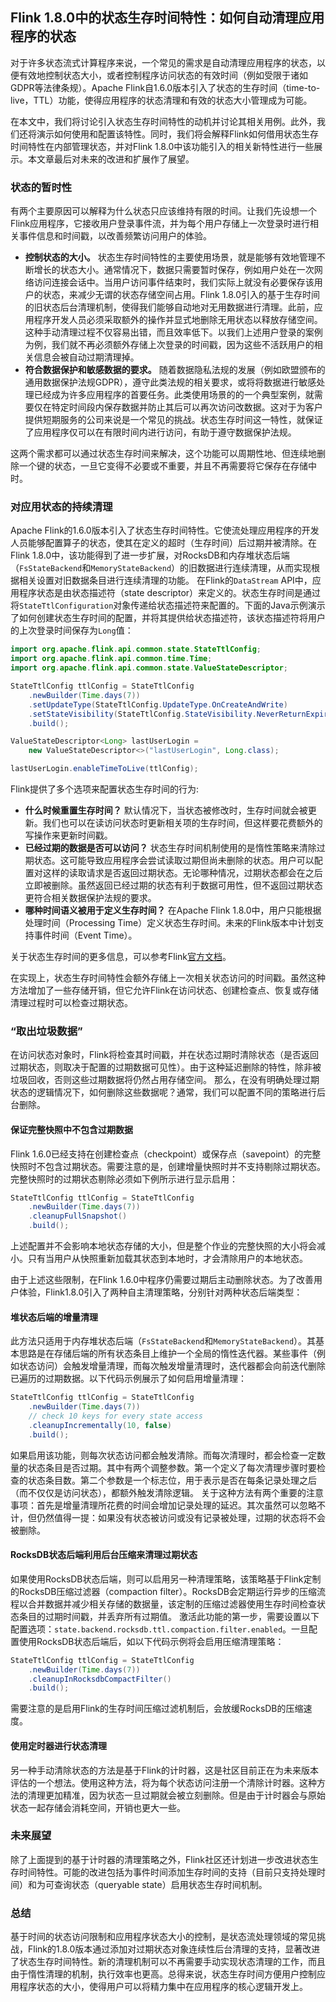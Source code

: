 
## Flink 1.8.0中的状态生存时间特性：如何自动清理应用程序的状态

对于许多状态流式计算程序来说，一个常见的需求是自动清理应用程序的状态，以便有效地控制状态大小，或者控制程序访问状态的有效时间（例如受限于诸如GDPR等法律条规）。Apache Flink自1.6.0版本引入了状态的生存时间（time-to-live，TTL）功能，使得应用程序的状态清理和有效的状态大小管理成为可能。

在本文中，我们将讨论引入状态生存时间特性的动机并讨论其相关用例。此外，我们还将演示如何使用和配置该特性。同时，我们将会解释Flink如何借用状态生存时间特性在内部管理状态，并对Flink 1.8.0中该功能引入的相关新特性进行一些展示。本文章最后对未来的改进和扩展作了展望。

### 状态的暂时性
有两个主要原因可以解释为什么状态只应该维持有限的时间。让我们先设想一个Flink应用程序，它接收用户登录事件流，并为每个用户存储上一次登录时进行相关事件信息和时间戳，以改善频繁访问用户的体验。
* **控制状态的大小。** 状态生存时间特性的主要使用场景，就是能够有效地管理不断增长的状态大小。通常情况下，数据只需要暂时保存，例如用户处在一次网络访问连接会话中。当用户访问事件结束时，我们实际上就没有必要保存该用户的状态，来减少无谓的状态存储空间占用。Flink 1.8.0引入的基于生存时间的旧状态后台清理机制，使得我们能够自动地对无用数据进行清理。此前，应用程序开发人员必须采取额外的操作并显式地删除无用状态以释放存储空间。这种手动清理过程不仅容易出错，而且效率低下。以我们上述用户登录的案例为例，我们就不再必须额外存储上次登录的时间戳，因为这些不活跃用户的相关信息会被自动过期清理掉。
* **符合数据保护和敏感数据的要求。** 随着数据隐私法规的发展（例如欧盟颁布的通用数据保护法规GDPR），遵守此类法规的相关要求，或将将数据进行敏感处理已经成为许多应用程序的首要任务。此类使用场景的的一个典型案例，就需要仅在特定时间段内保存数据并防止其后可以再次访问改数据。这对于为客户提供短期服务的公司来说是一个常见的挑战。状态生存时间这一特性，就保证了应用程序仅可以在有限时间内进行访问，有助于遵守数据保护法规。

这两个需求都可以通过状态生存时间来解决，这个功能可以周期性地、但连续地删除一个键的状态，一旦它变得不必要或不重要，并且不再需要将它保存在存储中时。

### 对应用状态的持续清理
Apache Flink的1.6.0版本引入了状态生存时间特性。它使流处理应用程序的开发人员能够配置算子的状态，使其在定义的超时（生存时间）后过期并被清除。在Flink 1.8.0中，该功能得到了进一步扩展，对RocksDB和内存堆状态后端（`FsStateBackend`和`MemoryStateBackend`）的旧数据进行连续清理，从而实现根据相关设置对旧数据条目进行连续清理的功能。
在Flink的`DataStream` API中，应用程序状态是由状态描述符（state descriptor）来定义的。状态生存时间是通过将`StateTtlConfiguration`对象传递给状态描述符来配置的。下面的Java示例演示了如何创建状态生存时间的配置，并将其提供给状态描述符，该状态描述符将用户的上次登录时间保存为`Long`值：

~~~ java
import org.apache.flink.api.common.state.StateTtlConfig;
import org.apache.flink.api.common.time.Time;
import org.apache.flink.api.common.state.ValueStateDescriptor;

StateTtlConfig ttlConfig = StateTtlConfig
    .newBuilder(Time.days(7))
    .setUpdateType(StateTtlConfig.UpdateType.OnCreateAndWrite)
    .setStateVisibility(StateTtlConfig.StateVisibility.NeverReturnExpired)
    .build();

ValueStateDescriptor<Long> lastUserLogin =
    new ValueStateDescriptor<>("lastUserLogin", Long.class);

lastUserLogin.enableTimeToLive(ttlConfig);
~~~

Flink提供了多个选项来配置状态生存时间的行为:
* **什么时候重置生存时间？** 默认情况下，当状态被修改时，生存时间就会被更新。我们也可以在读访问状态时更新相关项的生存时间，但这样要花费额外的写操作来更新时间戳。
* **已经过期的数据是否可以访问？** 状态生存时间机制使用的是惰性策略来清除过期状态。这可能导致应用程序会尝试读取过期但尚未删除的状态。用户可以配置对这样的读取请求是否返回过期状态。无论哪种情况，过期状态都会在之后立即被删除。虽然返回已经过期的状态有利于数据可用性，但不返回过期状态更符合相关数据保护法规的要求。
* **哪种时间语义被用于定义生存时间？** 在Apache Flink 1.8.0中，用户只能根据处理时间（Processing Time）定义状态生存时间。未来的Flink版本中计划支持事件时间（Event Time）。

关于状态生存时间的更多信息，可以参考Flink[官方文档](https://ci.apache.org/projects/flink/flink-docs-stable/dev/stream/state/state.html#state-time-to-live-ttl)。

在实现上，状态生存时间特性会额外存储上一次相关状态访问的时间戳。虽然这种方法增加了一些存储开销，但它允许Flink在访问状态、创建检查点、恢复或存储清理过程时可以检查过期状态。

### “取出垃圾数据”
在访问状态对象时，Flink将检查其时间戳，并在状态过期时清除状态（是否返回过期状态，则取决于配置的过期数据可见性）。由于这种延迟删除的特性，除非被垃圾回收，否则这些过期数据将仍然占用存储空间。
那么，在没有明确处理过期状态的逻辑情况下，如何删除这些数据呢？通常，我们可以配置不同的策略进行后台删除。
#### 保证完整快照中不包含过期数据
Flink 1.6.0已经支持在创建检查点（checkpoint）或保存点（savepoint）的完整快照时不包含过期状态。需要注意的是，创建增量快照时并不支持剔除过期状态。完整快照时的过期状态剔除必须如下例所示进行显示启用：
~~~ java
StateTtlConfig ttlConfig = StateTtlConfig
    .newBuilder(Time.days(7))
    .cleanupFullSnapshot()
    .build();
~~~
上述配置并不会影响本地状态存储的大小，但是整个作业的完整快照的大小将会减小。只有当用户从快照重新加载其状态到本地时，才会清除用户的本地状态。

由于上述这些限制，在Flink 1.6.0中程序仍需要过期后主动删除状态。为了改善用户体验，Flink1.8.0引入了两种自主清理策略，分别针对两种状态后端类型：
#### 堆状态后端的增量清理
此方法只适用于内存堆状态后端（`FsStateBackend`和`MemoryStateBackend`）。其基本思路是在存储后端的所有状态条目上维护一个全局的惰性迭代器。某些事件（例如状态访问）会触发增量清理，而每次触发增量清理时，迭代器都会向前迭代删除已遍历的过期数据。以下代码示例展示了如何启用增量清理：
~~~ java
StateTtlConfig ttlConfig = StateTtlConfig
    .newBuilder(Time.days(7))
    // check 10 keys for every state access
    .cleanupIncrementally(10, false)
    .build();
~~~
如果启用该功能，则每次状态访问都会触发清除。而每次清理时，都会检查一定数量的状态条目是否过期。其中有两个调整参数。第一个定义了每次清理步骤时要检查的状态条目数。第二个参数是一个标志位，用于表示是否在每条记录处理之后（而不仅仅是访问状态），都额外触发清除逻辑。
关于这种方法有两个重要的注意事项：首先是增量清理所花费的时间会增加记录处理的延迟。其次虽然可以忽略不计，但仍然值得一提：如果没有状态被访问或没有记录被处理，过期的状态将不会被删除。

#### RocksDB状态后端利用后台压缩来清理过期状态
如果使用RocksDB状态后端，则可以启用另一种清理策略，该策略基于Flink定制的RocksDB压缩过滤器（compaction filter）。RocksDB会定期运行异步的压缩流程以合并数据并减少相关存储的数据量，该定制的压缩过滤器使用生存时间检查状态条目的过期时间戳，并丢弃所有过期值。
激活此功能的第一步，需要设置以下配置选项：`state.backend.rocksdb.ttl.compaction.filter.enabled`。一旦配置使用RocksDB状态后端后，如以下代码示例将会启用压缩清理策略：
~~~ java
StateTtlConfig ttlConfig = StateTtlConfig
    .newBuilder(Time.days(7))
    .cleanupInRocksdbCompactFilter()
    .build();
~~~
需要注意的是启用Flink的生存时间压缩过滤机制后，会放缓RocksDB的压缩速度。

#### 使用定时器进行状态清理
另一种手动清除状态的方法是基于Flink的计时器，这是社区目前正在为未来版本评估的一个想法。使用这种方法，将为每个状态访问注册一个清除计时器。这种方法的清理更加精准，因为状态一旦过期就会被立刻删除。但是由于计时器会与原始状态一起存储会消耗空间，开销也更大一些。

### 未来展望
除了上面提到的基于计时器的清理策略之外，Flink社区还计划进一步改进状态生存时间特性。可能的改进包括为事件时间添加生存时间的支持（目前只支持处理时间）和为可查询状态（queryable state）启用状态生存时间机制。

### 总结
基于时间的状态访问限制和应用程序状态大小的控制，是状态流处理领域的常见挑战，Flink的1.8.0版本通过添加对过期状态对象连续性后台清理的支持，显著改进了状态生存时间特性。新的清理机制可以不再需要手动实现状态清理的工作，而且由于惰性清理的机制，执行效率也更高。总得来说，状态生存时间方便用户控制应用程序状态的大小，使得用户可以将精力集中在应用程序的核心逻辑开发上。



<!--stackedit_data:
eyJkaXNjdXNzaW9ucyI6eyI5VlZtMUlQTzdlQnZNUU1lIjp7In
N0YXJ0Ijo3MywiZW5kIjo3NSwidGV4dCI6IueKtuaAgSJ9LCJh
ZnA2T1pDcEtBQUM1enlqIjp7InN0YXJ0Ijo0MjEsImVuZCI6ND
MzLCJ0ZXh0Ijoi6L+b6KGM55u45YWz5LqL5Lu25L+h5oGv5ZKM
5pe26Ze05oizIn0sInJJYkp1SHJha0FxNzFDa1IiOnsic3Rhcn
QiOjQzNywiZW5kIjo0NDMsInRleHQiOiLpopHnuYHorr/pl67n
lKjmiLcifSwiWkIwR2ZOdGV4R3E0UG1DcSI6eyJzdGFydCI6NT
E2LCJlbmQiOjUzMSwidGV4dCI6IueUqOaIt+WkhOWcqOS4gOas
oee9kee7nOiuv+mXrui/nuaOpeS8muivneS4rSJ9LCJEUE9SUz
F6TFRXM05ob2FIIjp7InN0YXJ0Ijo1OTgsImVuZCI6NjA3LCJ0
ZXh0Ijoi5pen54q25oCB5ZCO5Y+w5riF55CG5py65Yi2In0sIl
hGeVFJQVZpY2pnM2p6M1UiOnsic3RhcnQiOjU5OCwiZW5kIjo2
MDcsInRleHQiOiLml6fnirbmgIHlkI7lj7DmuIXnkIbmnLrliL
YifSwiQ050N0hMaE1hakpWRFpwNyI6eyJzdGFydCI6NzA1LCJl
bmQiOjcwOSwidGV4dCI6IuS4jeWGjeW/hemhuyJ9LCJFb0JDeD
JUTGdWeklTZFlhIjp7InN0YXJ0Ijo3MzgsImVuZCI6NzQ1LCJ0
ZXh0Ijoi6Ieq5Yqo6L+H5pyf5riF55CG5o6JIn0sInpKeVNFVm
JFSzZTNGtiTjciOnsic3RhcnQiOjc1MSwiZW5kIjo3NjIsInRl
eHQiOiLnrKblkIjmlbDmja7kv53miqTlkozmlY/mhJ/mlbDmja
4ifSwiMlYxdFV4TGZCd1NXRm8xOCI6eyJzdGFydCI6ODE1LCJl
bmQiOjgxNywidGV4dCI6IuWwhuWwhiJ9LCJwOFBTZFZXd2RKUX
hJQXlJIjp7InN0YXJ0Ijo4ODIsImVuZCI6ODgzLCJ0ZXh0Ijoi
5pS5In0sIjRsbDRmbnY1OGJOWENFaDgiOnsic3RhcnQiOjEwMD
MsImVuZCI6MTAzMiwidGV4dCI6IuS4gOaXpuWug+WPmOW+l+S4
jeW/heimgeaIluS4jemHjeimge+8jOW5tuS4lOS4jeWGjemcgO
imgeWwhuWug+S/neWtmOWcqOWtmOWCqOS4reaXtuOAgiJ9LCJ6
MHJXOW9FaVRhYkVYUlBQIjp7InN0YXJ0IjoxMTYyLCJlbmQiOj
ExNjksInRleHQiOiLlhoXlrZjloIbnirbmgIHlkI7nq68ifSwi
RzVaeWZnZWpTOTZDUFhlZiI6eyJzdGFydCI6MTIwOCwiZW5kIj
oxMjQ0LCJ0ZXh0Ijoi55qE5pen5pWw5o2u6L+b6KGM6L+e57ut
5riF55CG77yM5LuO6ICM5a6e546w5qC55o2u55u45YWz6K6+57
2u5a+55pen5pWw5o2u5p2h55uu6L+b6KGM6L+e57ut5riF55CG
55qE5Yqf6IO9In0sImtoaXNWSTNIV2xFV3pIcnYiOnsic3Rhcn
QiOjEyNzksImVuZCI6MTI4NCwidGV4dCI6IueKtuaAgeaPj+i/
sOespiJ9LCJ6RFluWkZPU1lhNmM0OTVUIjp7InN0YXJ0IjoyMD
M0LCJlbmQiOjIwMzgsInRleHQiOiLnlJ/lrZjml7bpl7QifSwi
Z1E4Nzg4TFZGUjB6SDFJbyI6eyJzdGFydCI6MjAxMiwiZW5kIj
oyMDE2LCJ0ZXh0Ijoi55Sf5a2Y5pe26Ze0In0sInB4TTI2dmtm
NHZtdGtlQm4iOnsic3RhcnQiOjIwNTAsImVuZCI6MjA1MywidG
V4dCI6Iuivu+iuv+mXriJ9LCIxSzhoWm5nQWN2ekZUWU5KIjp7
InN0YXJ0IjoyNTA0LCJlbmQiOjI1MTAsInRleHQiOiLnirbmgI
HnlJ/lrZjml7bpl7QifSwiSXpQZFQ2VjMwZkZtbjRLSyI6eyJz
dGFydCI6MjU2MiwiZW5kIjoyNTc4LCJ0ZXh0Ijoi5Yib5bu65q
OA5p+l54K544CB5oGi5aSN5oiW5a2Y5YKo5riF55CG6L+H56iL
5pe2In0sInV1UXo1S3hsSGV5S2wwbWQiOnsic3RhcnQiOjI2Nz
UsImVuZCI6MjY4MCwidGV4dCI6Iuiiq+Weg+WcvuWbnuaUtiJ9
LCJIekZqeXNTY24xWDg2TDZ1Ijp7InN0YXJ0IjoyNzA2LCJlbm
QiOjI3MDgsInRleHQiOiLmmI7noa4ifSwiVGlBTWtGdjZjd0tr
Y2FYRSI6eyJzdGFydCI6MjcxNSwiZW5kIjoyNzE3LCJ0ZXh0Ij
oi6YC76L6RIn0sInF0ekU5Rjh5YWJiWE5EdDQiOnsic3RhcnQi
OjI3NTMsImVuZCI6Mjc3MiwidGV4dCI6IiMjIyMg5L+d6K+B5a
6M5pW05b+r54Wn5Lit5LiN5YyF5ZCr6L+H5pyf5pWw5o2uIn0s
IjBRSlpLdDFFUlY5NWVMM3AiOnsic3RhcnQiOjI4MjIsImVuZC
I6MjgyNiwidGV4dCI6IuWujOaVtOW/q+eFpyJ9LCJTZXRBNWlj
bldVR0kwT1U5Ijp7InN0YXJ0IjoyODc0LCJlbmQiOjI4ODUsIn
RleHQiOiLlpoLkuIvkvovmiYDnpLrov5vooYzmmL7npLrlkK/n
lKgifSwiRGRUcGxWVHRyb2FkRlZNSyI6eyJzdGFydCI6MzA1MS
wiZW5kIjozMDgyLCJ0ZXh0Ijoi5Y+q5pyJ5b2T55So5oi35LuO
5b+r54Wn6YeN5paw5Yqg6L295YW254q25oCB5Yiw5pys5Zyw5p
e277yM5omN5Lya5riF6Zmk55So5oi355qE5pys5Zyw54q25oCB
In0sIm93dlZmYW1hQWh1SUl2Q1UiOnsic3RhcnQiOjMxNjcsIm
VuZCI6MzE3NywidGV4dCI6IiMjIyMg5aCG54q25oCB5ZCO56uv
In0sIjQzQ0tYVmN0aTV5MjBDN3QiOnsic3RhcnQiOjMxOTMsIm
VuZCI6MzE5NywidGV4dCI6IueKtuaAgeWQjuerryJ9LCJrOWFG
ZjhNUm9hNlp4QmJCIjp7InN0YXJ0IjozMzA3LCJlbmQiOjMzMD
ksInRleHQiOiLov63ku6MifSwiSVpxMVpvTEhQczE2WGRSOSI6
eyJzdGFydCI6MzU4NiwiZW5kIjozNTg4LCJ0ZXh0Ijoi5q2l6a
qkIn0sIkNSZHBGUUZXWG5jeUx5NlgiOnsic3RhcnQiOjM2MTgs
ImVuZCI6MzYzNywidGV4dCI6Iuavj+adoeiusOW9leWkhOeQhu
S5i+WQju+8iOiAjOS4jeS7heS7heaYr+iuv+mXrueKtuaAge+8
iSJ9LCJ5SE5NbjhtNkI5NUttTlpCIjp7InN0YXJ0IjozNjkyLC
JlbmQiOjM3MDgsInRleHQiOiLomb3nhLblj6/ku6Xlv73nlaXk
uI3orqHvvIzkvYbku43nhLblgLzlvpfkuIDmj5AifSwia1dCRX
NCRGRuT1k3dWgyVCI6eyJzdGFydCI6MzcxMywiZW5kIjozNzI2
LCJ0ZXh0Ijoi54q25oCB6KKr6K6/6Zeu5oiW5rKh5pyJ6K6w5b
2V6KKr5aSE55CGIn0sIk43aUVDSmFiYTFxWnhQQ0IiOnsic3Rh
cnQiOjM4MjAsImVuZCI6MzgyMiwidGV4dCI6IuWOi+e8qSJ9LC
JPM2p0bENLaWt0NUs3TTZyIjp7InN0YXJ0IjozOTE5LCJlbmQi
OjM5MjEsInRleHQiOiLmv4DmtLsifSwiY09aZEFRM1JXMmZFSD
RSNiI6eyJzdGFydCI6MzkxOSwiZW5kIjozOTIxLCJ0ZXh0Ijoi
5r+A5rS7In0sIlI4NXBQN2R3VzJ5RGZqcHEiOnsic3RhcnQiOj
QyNTQsImVuZCI6NDI3NCwidGV4dCI6Iui/meaYr+ekvuWMuueb
ruWJjeato+WcqOS4uuacquadpeeJiOacrOivhOS8sOeahOS4gO
S4quaDs+azlSJ9LCI5OFl1RUlvNEpmVGZtbDE3Ijp7InN0YXJ0
Ijo0NDIwLCJlbmQiOjQ0MzUsInRleHQiOiLmi6zkuLrkuovku7
bml7bpl7Tmt7vliqDnlJ/lrZjml7bpl7TnmoTmlK/mjIEifSwi
aUlNNG5hQUhzQlFrbWEwTCI6eyJzdGFydCI6NDQ0MSwiZW5kIj
o0NDQ1LCJ0ZXh0Ijoi5aSE55CG5pe26Ze0In0sInA2cldzWHBp
N2NXR1pJVmsiOnsic3RhcnQiOjQ0OTAsImVuZCI6NDUxMywidG
V4dCI6IuWfuuS6juaXtumXtOeahOeKtuaAgeiuv+mXrumZkOWI
tuWSjOW6lOeUqOeoi+W6j+eKtuaAgeWkp+Wwj+eahOaOp+WIti
J9fSwiY29tbWVudHMiOnsiOGVyM0dBcHAweExSclNzRiI6eyJk
aXNjdXNzaW9uSWQiOiI5VlZtMUlQTzdlQnZNUU1lIiwic3ViIj
oiZ286MTE2MjY0NzE1MzE1MzIwNjU5MjQzIiwidGV4dCI6IuaE
n+iniei/mOaYr+eUqHN0YXRl6IiS5pyN54K5IiwiY3JlYXRlZC
I6MTU2MTcyNzE2MzQ1OH0sIkhyWExYcDkyUVhSZ0xrTnIiOnsi
ZGlzY3Vzc2lvbklkIjoiYWZwNk9aQ3BLQUFDNXp5aiIsInN1Yi
I6ImdvOjExNjI2NDcxNTMxNTMyMDY1OTI0MyIsInRleHQiOiLm
sqHnkIbop6MiLCJjcmVhdGVkIjoxNTYxNzI3MjM1OTg3fSwiaV
B1aGlpRU9zb1NvWUdYZiI6eyJkaXNjdXNzaW9uSWQiOiJySWJK
dUhyYWtBcTcxQ2tSIiwic3ViIjoiZ286MTE2MjY0NzE1MzE1Mz
IwNjU5MjQzIiwidGV4dCI6IuaNouaIkFwi6auY6aKR55So5oi3
XCLkvJrkuI3kvJrlpb3ngrkiLCJjcmVhdGVkIjoxNTYxNzI3Mz
A0NTE0fSwiejZJdXNWcm5FYWk5d2FZMiI6eyJkaXNjdXNzaW9u
SWQiOiJaQjBHZk50ZXhHcTRQbUNxIiwic3ViIjoiZ286MTE2Mj
Y0NzE1MzE1MzIwNjU5MjQzIiwidGV4dCI6IuaEn+inieayoein
o+mHiua4healmuS4uuWVpeimgeaaguaXtuS/neWtmO+8jOiAjO
S4lHdlYiBzZXNzaW9uemjov5nmoLfnv7vor5HmnInngrnliKvm
ia3lkKciLCJjcmVhdGVkIjoxNTYxNzI3NTA5MDM3fSwiYnZUaX
pZY0NnTUNlVnM3RCI6eyJkaXNjdXNzaW9uSWQiOiJEUE9SUzF6
TFRXM05ob2FIIiwic3ViIjoiZ286MTE2MjY0NzE1MzE1MzIwNj
U5MjQzIiwidGV4dCI6IuWQjuWPsOeKtuaAgea4heeQhuacuuWI
tiIsImNyZWF0ZWQiOjE1NjE3Mjc1NTk0NTJ9LCJLcVltVktrVW
QyTGIzTnB1Ijp7ImRpc2N1c3Npb25JZCI6IlhGeVFJQVZpY2pn
M2p6M1UiLCJzdWIiOiJnbzoxMTYyNjQ3MTUzMTUzMjA2NTkyND
MiLCJ0ZXh0Ijoi5ZCO5Y+w54q25oCB5riF55CG5py65Yi2KOS9
oOaYr+S4jeaYr+eUqGdvb2dsZSB0cmFuc2xhdGXkuoYpIiwiY3
JlYXRlZCI6MTU2MTcyNzY0NDIzNX0sImxzTVNtMVZVTEFKcDJ3
d1EiOnsiZGlzY3Vzc2lvbklkIjoiQ050N0hMaE1hakpWRFpwNy
IsInN1YiI6ImdvOjExNjI2NDcxNTMxNTMyMDY1OTI0MyIsInRl
eHQiOiLlpb3liKvmia0iLCJjcmVhdGVkIjoxNTYxNzI3Njk5Nj
Y0fSwiYndMRndId0JqMERIeHlFUyI6eyJkaXNjdXNzaW9uSWQi
OiJFb0JDeDJUTGdWeklTZFlhIiwic3ViIjoiZ286MTE2MjY0Nz
E1MzE1MzIwNjU5MjQzIiwidGV4dCI6IuS4jemAmumhuuWViiIs
ImNyZWF0ZWQiOjE1NjE3Mjc3ODU5MjR9LCJKZkZkcHRndEhBUj
VTVGlEIjp7ImRpc2N1c3Npb25JZCI6InpKeVNFVmJFSzZTNGti
TjciLCJzdWIiOiJnbzoxMTYyNjQ3MTUzMTUzMjA2NTkyNDMiLC
J0ZXh0Ijoi5Yir5omtIiwiY3JlYXRlZCI6MTU2MTcyODMyODQy
Nn0sInZZZm96VGZEQ09CeTB4Q3UiOnsiZGlzY3Vzc2lvbklkIj
oiMlYxdFV4TGZCd1NXRm8xOCIsInN1YiI6ImdvOjExNjI2NDcx
NTMxNTMyMDY1OTI0MyIsInRleHQiOiJkb3VibGUiLCJjcmVhdG
VkIjoxNTYxNzI4MzczMzY4fSwiV2pmMnJpMmdpR1g0WXROQiI6
eyJkaXNjdXNzaW9uSWQiOiJwOFBTZFZXd2RKUXhJQXlJIiwic3
ViIjoiZ286MTE2MjY0NzE1MzE1MzIwNjU5MjQzIiwidGV4dCI6
IuivpSIsImNyZWF0ZWQiOjE1NjE3Mjg0MDIxMzB9LCJJck80SG
5GeHF5SktUQWJsIjp7ImRpc2N1c3Npb25JZCI6IjRsbDRmbnY1
OGJOWENFaDgiLCJzdWIiOiJnbzoxMTYyNjQ3MTUzMTUzMjA2NT
kyNDMiLCJ0ZXh0Ijoi5Lit5paH5bCx5rKh5b+F6KaB5YCS6KOF
5LqG5ZCnIiwiY3JlYXRlZCI6MTU2MTcyODQ5NDE4MX0sIjRscj
lWcWtQbmNPcTNMUkkiOnsiZGlzY3Vzc2lvbklkIjoiejByVzlv
RWlUYWJFWFJQUCIsInN1YiI6ImdvOjExNjI2NDcxNTMxNTMyMD
Y1OTI0MyIsInRleHQiOiLllaXmhI/mgJ0iLCJjcmVhdGVkIjox
NTYxNzI4NTQ4NzM5fSwia0hMcTB2SXVyb0Q1SlZCcyI6eyJkaX
NjdXNzaW9uSWQiOiJHNVp5ZmdlalM5NkNQWGVmIiwic3ViIjoi
Z286MTE2MjY0NzE1MzE1MzIwNjU5MjQzIiwidGV4dCI6Iui/me
WPpeivnee/u+ivkeeahOW+iOWIq+aJrSIsImNyZWF0ZWQiOjE1
NjE3Mjg2MzA5ODl9LCJOdFRFb3g5VW1hemo1SmtHIjp7ImRpc2
N1c3Npb25JZCI6ImtoaXNWSTNIV2xFV3pIcnYiLCJzdWIiOiJn
bzoxMTYyNjQ3MTUzMTUzMjA2NTkyNDMiLCJ0ZXh0Ijoi5oiR6K
eJ5b6X6L+Z56eN5bCx5rKh5b+F6KaB57+76K+R5LqGIiwiY3Jl
YXRlZCI6MTU2MTcyODY1NzM2OX0sIjJLUWw0SEJZd2ZrRkFPY2
wiOnsiZGlzY3Vzc2lvbklkIjoiekRZblpGT1NZYTZjNDk1VCIs
InN1YiI6ImdvOjExNjI2NDcxNTMxNTMyMDY1OTI0MyIsInRleH
QiOiLnv7vor5HmiJBcIuaXtumXtOaIs1wi5Lya5LiN5Lya5aW9
54K5PyIsImNyZWF0ZWQiOjE1NjE3Mjg3MTY4NTh9LCIzRUhHMj
R4SmM1bWJ5SUpGIjp7ImRpc2N1c3Npb25JZCI6ImdRODc4OExW
RlIwekgxSW8iLCJzdWIiOiJnbzoxMTYyNjQ3MTUzMTUzMjA2NT
kyNDMiLCJ0ZXh0Ijoi57+76K+R5oiQXCLml7bpl7TmiLNcIuS8
muS4jeS8muWlveeCuT8iLCJjcmVhdGVkIjoxNTYxNzI4NzM2OD
M1fSwiTkkzWmVXSkk4V2JjZ2IzbSI6eyJkaXNjdXNzaW9uSWQi
OiJweE0yNnZrZjR2bXRrZUJuIiwic3ViIjoiZ286MTE2MjY0Nz
E1MzE1MzIwNjU5MjQzIiwidGV4dCI6Ij8/PyIsImNyZWF0ZWQi
OjE1NjE3Mjg3NTMwNDF9LCI3WnpqbWczcTJ5dHg3bmNlIjp7Im
Rpc2N1c3Npb25JZCI6IjFLOGhabmdBY3Z6RlRZTkoiLCJzdWIi
OiJnbzoxMTYyNjQ3MTUzMTUzMjA2NTkyNDMiLCJ0ZXh0Ijoi6L
+Y5piv55u05o6l55SoVFRM6IiS5pyN54K5IiwiY3JlYXRlZCI6
MTU2MTcyODg3NDI3MX0sImFobmJ5NDIzZk1wNDFZdUwiOnsiZG
lzY3Vzc2lvbklkIjoiSXpQZFQ2VjMwZkZtbjRLSyIsInN1YiI6
ImdvOjExNjI2NDcxNTMxNTMyMDY1OTI0MyIsInRleHQiOiLmiJ
Hop4nlvpfov5jmmK/nlKhGbGlua+eahOiLseaWh+WQjeivjSIs
ImNyZWF0ZWQiOjE1NjE3Mjg5ODE5NjF9LCIwdGdINGwwVVR0Tm
R3M0dGIjp7ImRpc2N1c3Npb25JZCI6InV1UXo1S3hsSGV5S2ww
bWQiLCJzdWIiOiJnbzoxMTYyNjQ3MTUzMTUzMjA2NTkyNDMiLC
J0ZXh0Ijoi4oCd5Z6D5Zy+4oCc5piv6LCBIiwiY3JlYXRlZCI6
MTU2MTcyOTA1NTQyMn0sImlucE5penVjYUNQUUlJSDUiOnsiZG
lzY3Vzc2lvbklkIjoiSHpGanlzU2NuMVg4Nkw2dSIsInN1YiI6
ImdvOjExNjI2NDcxNTMxNTMyMDY1OTI0MyIsInRleHQiOiLmmL
7npLoiLCJjcmVhdGVkIjoxNTYxNzI5MjM1MDE3fSwiekVYMVdY
TVhCQWhLTnZHRyI6eyJkaXNjdXNzaW9uSWQiOiJUaUFNa0Z2Nm
N3S2tjYVhFIiwic3ViIjoiZ286MTE2MjY0NzE1MzE1MzIwNjU5
MjQzIiwidGV4dCI6IuWIoOaOieWQpyIsImNyZWF0ZWQiOjE1Nj
E3MjkyNDQ0Mjd9LCJjdlhtN3NLN1JZcm5KRDBqIjp7ImRpc2N1
c3Npb25JZCI6InF0ekU5Rjh5YWJiWE5EdDQiLCJzdWIiOiJnbz
oxMTYyNjQ3MTUzMTUzMjA2NTkyNDMiLCJ0ZXh0Ijoi5oiR6KeJ
5b6X57+76K+R5oiQXCJGdWxsIHNuYXBzaG905pe25riF55CG6L
+H5pyf5pWw5o2uXCLmm7TpgJrkv5fmmJPmh4IiLCJjcmVhdGVk
IjoxNTYxNzI5MzM3NzExfSwiTkZDQXBQVTlpTkJ2cDNJNCI6ey
JkaXNjdXNzaW9uSWQiOiIwUUpaS3QxRVJWOTVlTDNwIiwic3Vi
IjoiZ286MTE2MjY0NzE1MzE1MzIwNjU5MjQzIiwidGV4dCI6Iu
WkmuS9meeahCIsImNyZWF0ZWQiOjE1NjE3MjkzNTk4NTN9LCJQ
a21SVG9hOVUwbG9VYWpSIjp7ImRpc2N1c3Npb25JZCI6IlNldE
E1aWNuV1VHSTBPVTkiLCJzdWIiOiJnbzoxMTYyNjQ3MTUzMTUz
MjA2NTkyNDMiLCJ0ZXh0Ijoi5aW95Yir5omtIiwiY3JlYXRlZC
I6MTU2MTcyOTM5NTE5M30sIktTV2xidzJaMHFqNGo2VGkiOnsi
ZGlzY3Vzc2lvbklkIjoiRGRUcGxWVHRyb2FkRlZNSyIsInN1Yi
I6ImdvOjExNjI2NDcxNTMxNTMyMDY1OTI0MyIsInRleHQiOiLo
v5nmoLfnv7vor5Hnu5nmiJHnmoTmhJ/op4nmmK9yZXN0b3Jl5p
e25Lya5Y+R55SfXCLmuIXnkIZcIuWKqOS9nO+8jOS9huWunumZ
heS4jeS8miIsImNyZWF0ZWQiOjE1NjE3Mjk2NDgwMzV9LCJ0Wk
JtWFFja3JMdG96ZGhlIjp7ImRpc2N1c3Npb25JZCI6Im93dlZm
YW1hQWh1SUl2Q1UiLCJzdWIiOiJnbzoxMTYyNjQ3MTUzMTUzMj
A2NTkyNDMiLCJ0ZXh0Ijoi5Yir5omtIiwiY3JlYXRlZCI6MTU2
MTcyOTY4OTg4NH0sIkdFYzZNQ1dzdDQ0bjFYc3MiOnsiZGlzY3
Vzc2lvbklkIjoiNDNDS1hWY3RpNXkyMEM3dCIsInN1YiI6Imdv
OjExNjI2NDcxNTMxNTMyMDY1OTI0MyIsInRleHQiOiLnm7Tmjq
XnlKhTdGF0ZUJhY2tlbmTlkKfvvIzkuI3nhLbor7vogIXkuZ/k
uI3nn6XpgZPlr7nlupRGbGlua+WVpeamguW/tSIsImNyZWF0ZW
QiOjE1NjE3Mjk3NzA4NzJ9LCJGWmVzRDdFcDd0Y0RYaXFhIjp7
ImRpc2N1c3Npb25JZCI6Ims5YUZmOE1Sb2E2WnhCYkIiLCJzdW
IiOiJnbzoxMTYyNjQ3MTUzMTUzMjA2NTkyNDMiLCJ0ZXh0Ijoi
6YGN5Y6GIiwiY3JlYXRlZCI6MTU2MTczMDIwNjcxOH0sIjBneF
RJSmdWMHRaNkNTSXciOnsiZGlzY3Vzc2lvbklkIjoiSVpxMVpv
TEhQczE2WGRSOSIsInN1YiI6ImdvOjExNjI2NDcxNTMxNTMyMD
Y1OTI0MyIsInRleHQiOiLlpJrkvZkiLCJjcmVhdGVkIjoxNTYx
NzMwMjU2NzI2fSwiMGJwZ0hPbDNqdHQxSjBrTyI6eyJkaXNjdX
NzaW9uSWQiOiJDUmRwRlFGV1huY3lMeTZYIiwic3ViIjoiZ286
MTE2MjY0NzE1MzE1MzIwNjU5MjQzIiwidGV4dCI6Ilwi6K6w5b
2V5aSE55CGXCLlkoxcIuiuv+mXrueKtuaAgVwi55qE5Yy65Yir
5piv5ZWlIiwiY3JlYXRlZCI6MTU2MTczMDQyNzM1NX0sIkwyWG
tldkt5WFBvNHpJQWQiOnsiZGlzY3Vzc2lvbklkIjoieUhOTW44
bTZCOTVLbU5aQiIsInN1YiI6ImdvOjExNjI2NDcxNTMxNTMyMD
Y1OTI0MyIsInRleHQiOiLlj43kuK3mlofnmoTnv7vor5EiLCJj
cmVhdGVkIjoxNTYxNzMwNDc1MTE3fSwibjBjTU5XUTk4OTNnR2
JBeiI6eyJkaXNjdXNzaW9uSWQiOiJrV0JFc0JEZG5PWTd1aDJU
Iiwic3ViIjoiZ286MTE2MjY0NzE1MzE1MzIwNjU5MjQzIiwidG
V4dCI6Ilwi6K6/6ZeuXCLlkozigJzlpITnkIbigJ3nmoTor63k
uYnlpb3kubEiLCJjcmVhdGVkIjoxNTYxNzMwNTE0MDg5fSwiRV
dsOGlvenFDSldTeDFMMiI6eyJkaXNjdXNzaW9uSWQiOiJON2lF
Q0phYmExcVp4UENCIiwic3ViIjoiZ286MTE2MjY0NzE1MzE1Mz
IwNjU5MjQzIiwidGV4dCI6ImNvbXBhY3Rpb27nv7vor5HmiJDl
jovnvKnkuI3lpb3lkKciLCJjcmVhdGVkIjoxNTYxNzMwNTY2Nj
k5fSwiZUNrWVVKVk5FYUJVUzluMiI6eyJkaXNjdXNzaW9uSWQi
OiJPM2p0bENLaWt0NUs3TTZyIiwic3ViIjoiZ286MTE2MjY0Nz
E1MzE1MzIwNjU5MjQzIiwidGV4dCI6IuimgeS4jeimgeWPkeS4
qumqjOivgeegge+8jOS4jemcgOimgei/meS5iOmrmOe6p+eahO
ivjeaxh+WQpyIsImNyZWF0ZWQiOjE1NjE3MzA2MzMxNDB9LCJw
MTJmTDNnSFFybXp5dUYyIjp7ImRpc2N1c3Npb25JZCI6ImNPWm
RBUTNSVzJmRUg0UjYiLCJzdWIiOiJnbzoxMTYyNjQ3MTUzMTUz
MjA2NTkyNDMiLCJ0ZXh0Ijoi6KaB5LiN6KaB5Y+R5Liq6aqM6K
+B5rOV77yM5LiN6ZyA6KaB6L+Z5LmI6auY57qn55qE6K+N5rGH
5ZCn77yM4oCc5L2/55So4oCd5LiN5bCx6KGM5LqG5ZCXIiwiY3
JlYXRlZCI6MTU2MTczMDY5ODk1OH0sImREbHVjVFV1czc3cUpH
OG8iOnsiZGlzY3Vzc2lvbklkIjoiUjg1cFA3ZHdXMnlEZmpwcS
IsInN1YiI6ImdvOjExNjI2NDcxNTMxNTMyMDY1OTI0MyIsInRl
eHQiOiLor7votbfmnaXlpb3liKvmia0iLCJjcmVhdGVkIjoxNT
YxNzMwNzgxNDg1fSwiYldtWHBmeUpMQThGMHR6MyI6eyJkaXNj
dXNzaW9uSWQiOiI5OFl1RUlvNEpmVGZtbDE3Iiwic3ViIjoiZ2
86MTE2MjY0NzE1MzE1MzIwNjU5MjQzIiwidGV4dCI6IuS4jemA
mumhuuWViiIsImNyZWF0ZWQiOjE1NjE3MzA4MzcxNTB9LCJyaU
9jN3poNWh1ZDlSNTB2Ijp7ImRpc2N1c3Npb25JZCI6ImlJTTRu
YUFIc0JRa21hMEwiLCJzdWIiOiJnbzoxMTYyNjQ3MTUzMTUzMj
A2NTkyNDMiLCJ0ZXh0Ijoi55u05o6l55SoUHJvY2Vzc2luZyBU
aW1lIiwiY3JlYXRlZCI6MTU2MTczMDg1NjIwM30sInQzZEpCVW
JCR25UMG9kUnEiOnsiZGlzY3Vzc2lvbklkIjoicDZyV3NYcGk3
Y1dHWklWayIsInN1YiI6ImdvOjExNjI2NDcxNTMxNTMyMDY1OT
I0MyIsInRleHQiOiLmsqHor7vmh4IiLCJjcmVhdGVkIjoxNTYx
NzMwOTA4MjU2fX0sImhpc3RvcnkiOlstMTU0NTI2NTg2MF19
-->